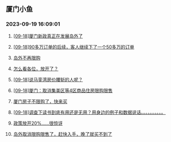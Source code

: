 ## 厦门小鱼 
### 2023-09-19 16:09:01

1. [[09-18]厦门新政真正在发展岛外了](http://bbs.xmfish.com/read-htm-tid-18074724.html)

2. [[09-18]90多万订单的后续，客人继续下了一个50多万的订单](http://bbs.xmfish.com/read-htm-tid-18074573.html)

3. [岛外不再限购](http://bbs.xmfish.com/read-htm-tid-18074669.html)

4. [怎么看各位，放开了？](http://bbs.xmfish.com/read-htm-tid-18074671.html)

5. [[09-18]说马銮湾房价腰斩的人呢？](http://bbs.xmfish.com/read-htm-tid-18074698.html)

6. [[09-18]厦门：取消集美区等4区商品住房限购限售](http://bbs.xmfish.com/read-htm-tid-18074748.html)

7. [厦门房子不限购了，快来买](http://bbs.xmfish.com/read-htm-tid-18074670.html)

8. [[09-18]调查下读书到底有用还是无用？用身边的例子和数据说话。。。。。。。。。。](http://bbs.xmfish.com/read-htm-tid-18074742.html)

9. [政策放开20%……很惊讶](http://bbs.xmfish.com/read-htm-tid-18074775.html)

10. [岛外取消限购限售了，赶快入手，晚了就买不到了](http://bbs.xmfish.com/read-htm-tid-18074839.html)

